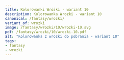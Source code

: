 ```yaml
---
title: Kolorowanki Wróżki - wariant 10
description: Kolorowanka Wrozki - wariant 10
canonical: /fantasy/wrozki/
variant_of: wrozki
image: /fantasy/wrozki/10/wrozki-10.svg
pdf: /fantasy/wrozki/10/wrozki-10.pdf
alt: "Kolorowanka z wrozki do pobrania - wariant 10"
tags:
- fantasy
- wrozki
---
```


